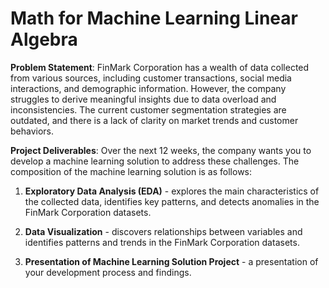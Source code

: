 # Math for Machine Learning Linear Algebra
**Problem Statement**: FinMark Corporation has a wealth of data collected from various sources, including customer transactions, social media interactions, and demographic information. However, the company struggles to derive meaningful insights due to data overload and inconsistencies. The current customer segmentation strategies are outdated, and there is a lack of clarity on market trends and customer behaviors.

**Project Deliverables**: Over the next 12 weeks, the company wants you to develop a machine learning solution to address these challenges. The composition of the machine learning solution is as follows:

1. **Exploratory Data Analysis (EDA)** - explores the main characteristics of the collected data, identifies key patterns, and detects anomalies in the FinMark Corporation datasets.

2. **Data Visualization** -  discovers relationships between variables and identifies patterns and trends in the FinMark Corporation datasets.

3. **Presentation of Machine Learning Solution Project** - a presentation of your development process and findings.
